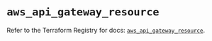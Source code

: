 # `aws_api_gateway_resource`

Refer to the Terraform Registry for docs: [`aws_api_gateway_resource`](https://registry.terraform.io/providers/hashicorp/aws/5.69.0/docs/resources/api_gateway_resource).
